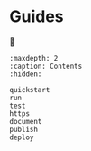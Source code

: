 # Guides

🚧

```{toctree}
:maxdepth: 2
:caption: Contents
:hidden:

quickstart
run
test
https
document
publish
deploy
```

